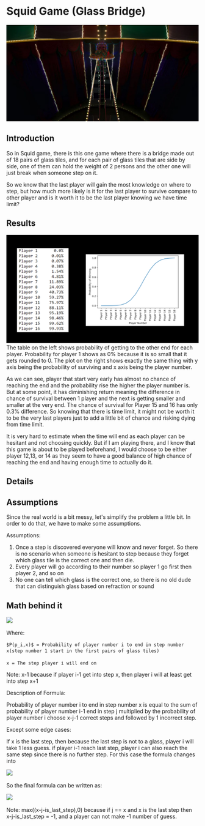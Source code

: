 # Squid Game (Glass Bridge)
![](glass_bridge_game.jpg)
## Introduction

So in Squid game, there is this one game where there is a bridge made out of 18 pairs of glass tiles, and for each pair of glass tiles that are side by side, one of them can hold the weight of 2 persons and the other one will just break when someone step on it.

So we know that the last player will gain the most knowledge on where to step, but how much more likely is it for the last player to survive compare to other player and is it worth it to be the last player knowing we have time limit?

## Results
![](result.png)
The table on the left shows probability of getting to the other end for each player. Probability for player 1 shows as 0% because it is so small that it gets rounded to 0. The plot on the right shows exactly the same thing with y axis being the probability of surviving and x axis being the player number.

As we can see, player that start very early has almost no chance of reaching the end and the probability rise the higher the player number is. But at some point, it has diminishing return meaning the difference in chance of survival between 1 player and the next is getting smaller and smaller at the very end. The chance of survival for Player 15 and 16 has only 0.3% difference. So knowing that there is time limit, it might not be worth it to be the very last players just to add a little bit of chance and risking dying from time limit.

It is very hard to estimate when the time will end as each player can be hesitant and not choosing quickly.
But if I am playing there, and I know that this game is about to be played beforehand, I would choose to be either player 12,13, or 14 as they seem to have a good balance of high chance of reaching the end and having enough time to actually do it.


## Details

## Assumptions

Since the real world is a bit messy, let's simplify the problem a little bit. In order to do that, we have to make some assumptions.

Assumptions:
1. Once a step is discovered everyone will know and never forget. So there is no scenario when someone is hesitant to step because they forget which glass tile is the correct one and then die.
2. Every player will go according to their number so player 1 go first then player 2, and so on
3. No one can tell which glass is the correct one, so there is no old dude that can distinguish glass based on refraction or sound


## Math behind it
<img src="https://render.githubusercontent.com/render/math?math=P(p_i,x)=\sum_{j=0}^{x-1}(\frac{1}{2})^{x-j}*P(p_i-1,j)">

Where:

    $P(p_i,x)$ = Probability of player number i to end in step number x(step number 1 start in the first pairs of glass tiles)

    x = The step player i will end on
Note:
x-1 because if player i-1 get into step x, then player i will at least get into step x+1 

Description of Formula:

Probability of player number i to end in step number x is equal to the sum of probability of player number i-1 end in step j multiplied by the probability of player number i choose x-j-1 correct steps and followed by 1 incorrect step.

Except some edge cases:

If x is the last step, then because the last step is not to a glass, player i will take 1 less guess. if player i-1 reach last step, player i can also reach the same step since there is no further step. For this case the formula changes into

<img src="https://render.githubusercontent.com/render/math?math=P(p_i,x)=\sum_{j=0}^{x}(\frac{1}{2})^{max((x-j-1),0)}*P(p_i-1,j)">

So the final formula can be written as:

<img src="https://render.githubusercontent.com/render/math?math=P(p_i,x)=\sum_{j=0}^{x-1+isLastStep}(\frac{1}{2})^{max((x-j-isLastStep),0)}*P(p_i-1,j)">

Note:
max((x-j-is_last_step),0) because if j == x and x is the last step then x-j-is_last_step = -1, and a player can not make -1 number of guess.
